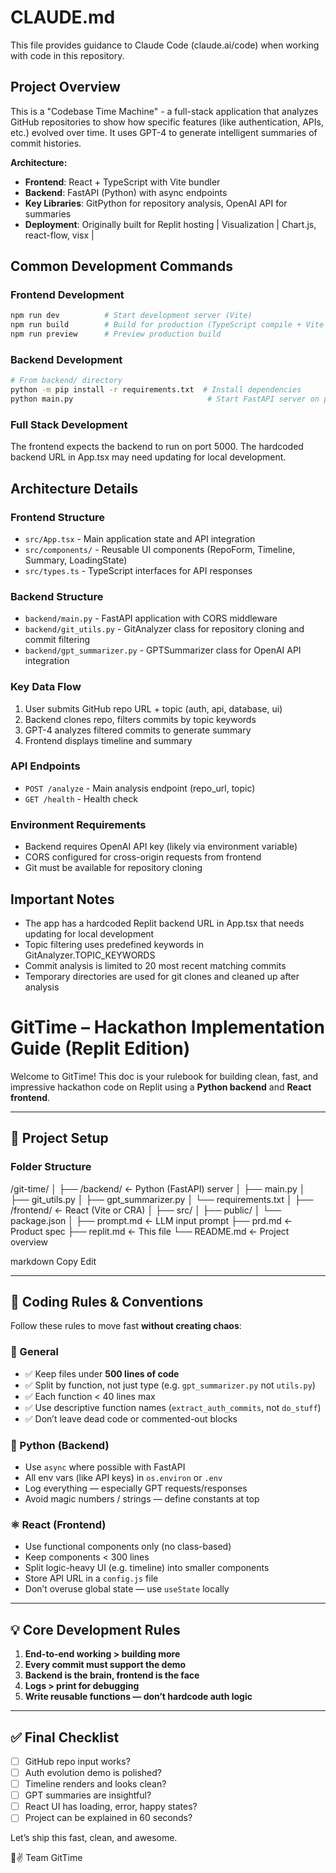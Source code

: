 # CLAUDE.md

This file provides guidance to Claude Code (claude.ai/code) when working with code in this repository.

## Project Overview

This is a "Codebase Time Machine" - a full-stack application that analyzes GitHub repositories to show how specific features (like authentication, APIs, etc.) evolved over time. It uses GPT-4 to generate intelligent summaries of commit histories.

**Architecture:**
- **Frontend**: React + TypeScript with Vite bundler
- **Backend**: FastAPI (Python) with async endpoints
- **Key Libraries**: GitPython for repository analysis, OpenAI API for summaries
- **Deployment**: Originally built for Replit hosting
| Visualization | Chart.js, react-flow, visx |

## Common Development Commands

### Frontend Development
```bash
npm run dev          # Start development server (Vite)
npm run build        # Build for production (TypeScript compile + Vite build)
npm run preview      # Preview production build
```

### Backend Development
```bash
# From backend/ directory
python -m pip install -r requirements.txt  # Install dependencies
python main.py                              # Start FastAPI server on port 5000
```

### Full Stack Development
The frontend expects the backend to run on port 5000. The hardcoded backend URL in App.tsx may need updating for local development.

## Architecture Details

### Frontend Structure
- `src/App.tsx` - Main application state and API integration
- `src/components/` - Reusable UI components (RepoForm, Timeline, Summary, LoadingState)
- `src/types.ts` - TypeScript interfaces for API responses

### Backend Structure
- `backend/main.py` - FastAPI application with CORS middleware
- `backend/git_utils.py` - GitAnalyzer class for repository cloning and commit filtering
- `backend/gpt_summarizer.py` - GPTSummarizer class for OpenAI API integration

### Key Data Flow
1. User submits GitHub repo URL + topic (auth, api, database, ui)
2. Backend clones repo, filters commits by topic keywords
3. GPT-4 analyzes filtered commits to generate summary
4. Frontend displays timeline and summary

### API Endpoints
- `POST /analyze` - Main analysis endpoint (repo_url, topic)
- `GET /health` - Health check

### Environment Requirements
- Backend requires OpenAI API key (likely via environment variable)
- CORS configured for cross-origin requests from frontend
- Git must be available for repository cloning

## Important Notes

- The app has a hardcoded Replit backend URL in App.tsx that needs updating for local development
- Topic filtering uses predefined keywords in GitAnalyzer.TOPIC_KEYWORDS
- Commit analysis is limited to 20 most recent matching commits
- Temporary directories are used for git clones and cleaned up after analysis

# GitTime – Hackathon Implementation Guide (Replit Edition)

Welcome to GitTime! This doc is your rulebook for building clean, fast, and impressive hackathon code on Replit using a **Python backend** and **React frontend**.

---

## 🚀 Project Setup

### Folder Structure

/git-time/
│
├── /backend/ ← Python (FastAPI) server
│ ├── main.py
│ ├── git_utils.py
│ ├── gpt_summarizer.py
│ └── requirements.txt
│
├── /frontend/ ← React (Vite or CRA)
│ ├── src/
│ ├── public/
│ └── package.json
│
├── prompt.md ← LLM input prompt
├── prd.md ← Product spec
├── replit.md ← This file
└── README.md ← Project overview

markdown
Copy
Edit

---

## 🧹 Coding Rules & Conventions

Follow these rules to move fast **without creating chaos**:

### 🔧 General

- ✅ Keep files under **500 lines of code**
- ✅ Split by function, not just type (e.g. `gpt_summarizer.py` not `utils.py`)
- ✅ Each function < 40 lines max
- ✅ Use descriptive function names (`extract_auth_commits`, not `do_stuff`)
- ✅ Don’t leave dead code or commented-out blocks

### 🐍 Python (Backend)

- Use `async` where possible with FastAPI
- All env vars (like API keys) in `os.environ` or `.env`
- Log everything — especially GPT requests/responses
- Avoid magic numbers / strings — define constants at top

### ⚛️ React (Frontend)

- Use functional components only (no class-based)
- Keep components < 300 lines
- Split logic-heavy UI (e.g. timeline) into smaller components
- Store API URL in a `config.js` file
- Don’t overuse global state — use `useState` locally


---

## 💡 Core Development Rules

1. **End-to-end working > building more**
2. **Every commit must support the demo**
3. **Backend is the brain, frontend is the face**
4. **Logs > print for debugging**
5. **Write reusable functions — don’t hardcode auth logic**

---


## ✅ Final Checklist

- [ ] GitHub repo input works?
- [ ] Auth evolution demo is polished?
- [ ] Timeline renders and looks clean?
- [ ] GPT summaries are insightful?
- [ ] React UI has loading, error, happy states?
- [ ] Project can be explained in 60 seconds?

Let’s ship this fast, clean, and awesome.

🧠✌️ Team GitTime